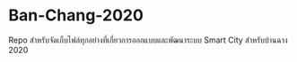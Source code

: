 # Ban-Chang-2020
Repo สำหรับจัดเก็บไฟล์ทุกอย่างที่เกี่ยวการออกแบบและพัฒนาระบบ Smart City สำหรับบ้านฉาง 2020
